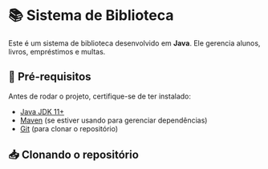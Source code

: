 <h1>📚 Sistema de Biblioteca</h1>

<p>Este é um sistema de biblioteca desenvolvido em <strong>Java</strong>. Ele gerencia alunos, livros, empréstimos e multas.</p>

<h2>📌 Pré-requisitos</h2>

<p>Antes de rodar o projeto, certifique-se de ter instalado:</p>
<ul>
  <li><a href="https://www.oracle.com/java/technologies/javase-jdk11-downloads.html">Java JDK 11+</a></li>
  <li><a href="https://maven.apache.org/">Maven</a> (se estiver usando para gerenciar dependências)</li>
  <li><a href="https://git-scm.com/">Git</a> (para clonar o repositório)</li>
</ul>

<h2>📥 Clonando o repositório</h2>

<pre>
<code>

